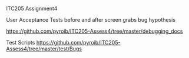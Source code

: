 ITC205 Assignment4

User Acceptance Tests
before and after screen grabs
bug hypothesis

https://github.com/pyroib/ITC205-Assess4/tree/master/debugging_docs

Test Scripts
https://github.com/pyroib/ITC205-Assess4/tree/master/test/Bugs